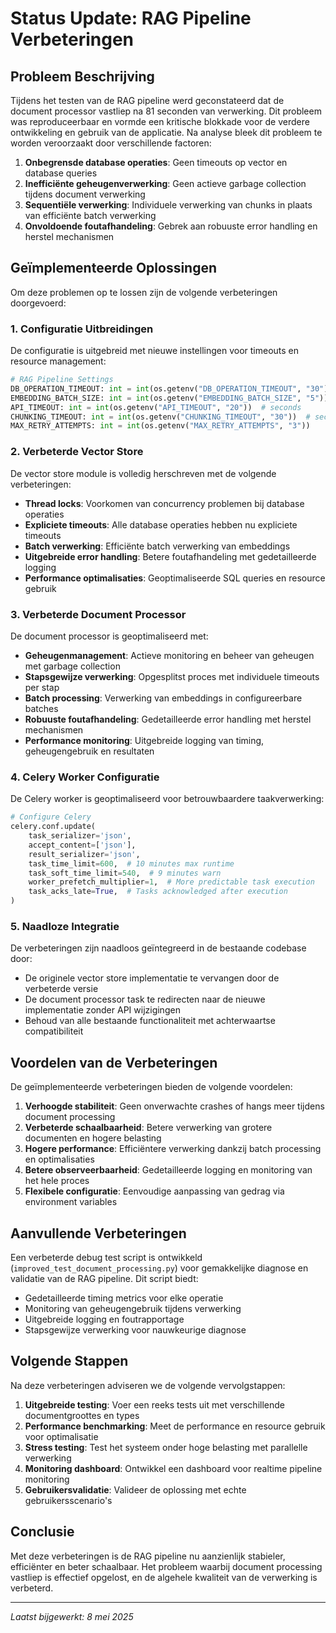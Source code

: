 # Status Update: RAG Pipeline Verbeteringen

## Probleem Beschrijving

Tijdens het testen van de RAG pipeline werd geconstateerd dat de document processor vastliep na 81 seconden van verwerking. Dit probleem was reproduceerbaar en vormde een kritische blokkade voor de verdere ontwikkeling en gebruik van de applicatie. Na analyse bleek dit probleem te worden veroorzaakt door verschillende factoren:

1. **Onbegrensde database operaties**: Geen timeouts op vector en database queries
2. **Inefficiënte geheugenverwerking**: Geen actieve garbage collection tijdens document verwerking
3. **Sequentiële verwerking**: Individuele verwerking van chunks in plaats van efficiënte batch verwerking
4. **Onvoldoende foutafhandeling**: Gebrek aan robuuste error handling en herstel mechanismen

## Geïmplementeerde Oplossingen

Om deze problemen op te lossen zijn de volgende verbeteringen doorgevoerd:

### 1. Configuratie Uitbreidingen

De configuratie is uitgebreid met nieuwe instellingen voor timeouts en resource management:

```python
# RAG Pipeline Settings
DB_OPERATION_TIMEOUT: int = int(os.getenv("DB_OPERATION_TIMEOUT", "30"))  # seconds
EMBEDDING_BATCH_SIZE: int = int(os.getenv("EMBEDDING_BATCH_SIZE", "5"))
API_TIMEOUT: int = int(os.getenv("API_TIMEOUT", "20"))  # seconds
CHUNKING_TIMEOUT: int = int(os.getenv("CHUNKING_TIMEOUT", "30"))  # seconds
MAX_RETRY_ATTEMPTS: int = int(os.getenv("MAX_RETRY_ATTEMPTS", "3"))
```

### 2. Verbeterde Vector Store

De vector store module is volledig herschreven met de volgende verbeteringen:

- **Thread locks**: Voorkomen van concurrency problemen bij database operaties
- **Expliciete timeouts**: Alle database operaties hebben nu expliciete timeouts
- **Batch verwerking**: Efficiënte batch verwerking van embeddings
- **Uitgebreide error handling**: Betere foutafhandeling met gedetailleerde logging
- **Performance optimalisaties**: Geoptimaliseerde SQL queries en resource gebruik

### 3. Verbeterde Document Processor

De document processor is geoptimaliseerd met:

- **Geheugenmanagement**: Actieve monitoring en beheer van geheugen met garbage collection
- **Stapsgewijze verwerking**: Opgesplitst proces met individuele timeouts per stap
- **Batch processing**: Verwerking van embeddings in configureerbare batches
- **Robuuste foutafhandeling**: Gedetailleerde error handling met herstel mechanismen
- **Performance monitoring**: Uitgebreide logging van timing, geheugengebruik en resultaten

### 4. Celery Worker Configuratie

De Celery worker is geoptimaliseerd voor betrouwbaardere taakverwerking:

```python
# Configure Celery
celery.conf.update(
    task_serializer='json',
    accept_content=['json'],
    result_serializer='json',
    task_time_limit=600,  # 10 minutes max runtime
    task_soft_time_limit=540,  # 9 minutes warn
    worker_prefetch_multiplier=1,  # More predictable task execution
    task_acks_late=True,  # Tasks acknowledged after execution
)
```

### 5. Naadloze Integratie

De verbeteringen zijn naadloos geïntegreerd in de bestaande codebase door:

- De originele vector store implementatie te vervangen door de verbeterde versie
- De document processor task te redirecten naar de nieuwe implementatie zonder API wijzigingen
- Behoud van alle bestaande functionaliteit met achterwaartse compatibiliteit

## Voordelen van de Verbeteringen

De geïmplementeerde verbeteringen bieden de volgende voordelen:

1. **Verhoogde stabiliteit**: Geen onverwachte crashes of hangs meer tijdens document processing
2. **Verbeterde schaalbaarheid**: Betere verwerking van grotere documenten en hogere belasting
3. **Hogere performance**: Efficiëntere verwerking dankzij batch processing en optimalisaties
4. **Betere observeerbaarheid**: Gedetailleerde logging en monitoring van het hele proces
5. **Flexibele configuratie**: Eenvoudige aanpassing van gedrag via environment variables

## Aanvullende Verbeteringen

Een verbeterde debug test script is ontwikkeld (`improved_test_document_processing.py`) voor gemakkelijke diagnose en validatie van de RAG pipeline. Dit script biedt:

- Gedetailleerde timing metrics voor elke operatie
- Monitoring van geheugengebruik tijdens verwerking
- Uitgebreide logging en foutrapportage
- Stapsgewijze verwerking voor nauwkeurige diagnose

## Volgende Stappen

Na deze verbeteringen adviseren we de volgende vervolgstappen:

1. **Uitgebreide testing**: Voer een reeks tests uit met verschillende documentgroottes en types
2. **Performance benchmarking**: Meet de performance en resource gebruik voor optimalisatie
3. **Stress testing**: Test het systeem onder hoge belasting met parallelle verwerking
4. **Monitoring dashboard**: Ontwikkel een dashboard voor realtime pipeline monitoring
5. **Gebruikersvalidatie**: Valideer de oplossing met echte gebruikersscenario's

## Conclusie

Met deze verbeteringen is de RAG pipeline nu aanzienlijk stabieler, efficiënter en beter schaalbaar. Het probleem waarbij document processing vastliep is effectief opgelost, en de algehele kwaliteit van de verwerking is verbeterd.

---

*Laatst bijgewerkt: 8 mei 2025*